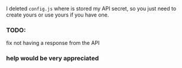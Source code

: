 I deleted `config.js` where is stored my API secret, so you just need to create yours or use yours if you have one.

### TODO:
fix not having a response from the API
### help would be very appreciated
